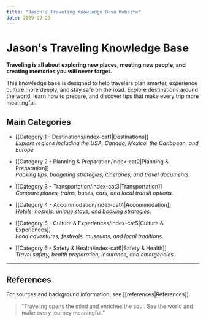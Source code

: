 ```yaml
---
title: "Jason's Traveling Knowledge Base Website"
date: 2025-09-29
---
```


# Jason's Traveling Knowledge Base
**Traveling is all about exploring new places, meeting new people, and creating memories you will never forget.**

This knowledge base is designed to help travelers plan smarter, experience culture more deeply, and stay safe on the road. Explore destinations around the world, learn how to prepare, and discover tips that make every trip more meaningful.

## Main Categories
- [[Category 1 - Destinations/index-cat1|Destinations]]  
  *Explore regions including the USA, Canada, Mexico, the Caribbean, and Europe.*  

- [[Category 2 - Planning & Preparation/index-cat2|Planning & Preparation]]  
  *Packing tips, budgeting strategies, itineraries, and travel documents.*  

- [[Category 3 - Transportation/index-cat3|Transportation]]  
  *Compare planes, trains, buses, cars, and local transit options.*  

- [[Category 4 - Accommodation/index-cat4|Accommodation]]  
  *Hotels, hostels, unique stays, and booking strategies.*  

- [[Category 5 - Culture & Experiences/index-cat5|Culture & Experiences]]  
  *Food adventures, festivals, museums, and local traditions.*  

- [[Category 6 - Safety & Health/index-cat6|Safety & Health]]  
  *Travel safety, health preparation, insurance, and emergencies.*  

---

## References
For sources and background information, see [[references|References]].

> “Traveling opens the mind and enriches the soul. See the world and make every journey meaningful.”
